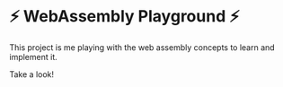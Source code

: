 # ⚡ WebAssembly Playground ⚡

This project is me playing with the web assembly concepts to learn and implement it.

Take a look!
